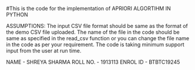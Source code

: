 #This is the code for the implementation of APRIORI ALGORTIHM IN PYTHON 

ASSUMPTIONS:
The input CSV file format should be same as the format of the demo CSV file uploaded.
The name of the file in the code should be same as specified in the read_csv function or you can change the file name in the code as per your requirement.
The code is taking minimum support input from the user at run time.



NAME - SHREYA SHARMA
ROLL NO. - 1913113
ENROL ID - BTBTC19245
